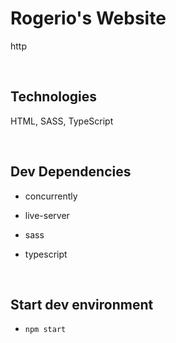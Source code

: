 # Rogerio's Website

http

<br>

## Technologies

HTML, SASS, TypeScript

<br>

## Dev Dependencies

- concurrently

- live-server

- sass

- typescript

<br>

## Start dev environment

- `npm start`